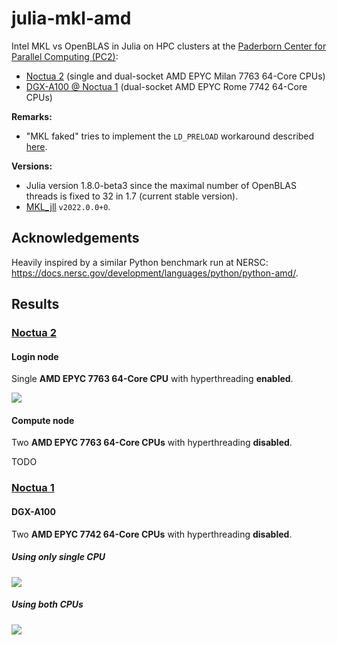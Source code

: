 # julia-mkl-amd

Intel MKL vs OpenBLAS in Julia on HPC clusters at the [Paderborn Center for Parallel Computing (PC2)](https://pc2.uni-paderborn.de/):
* [Noctua 2](https://pc2.uni-paderborn.de/hpc-services/available-systems/noctua2) (single and dual-socket AMD EPYC Milan 7763 64-Core CPUs)
* [DGX-A100 @ Noctua 1](https://pc2.uni-paderborn.de/hpc-services/available-systems/noctua1) (dual-socket AMD EPYC Rome 7742 64-Core CPUs)

**Remarks:**
* "MKL faked" tries to implement the `LD_PRELOAD` workaround described [here](https://danieldk.eu/Posts/2020-08-31-MKL-Zen.html).

**Versions:**
* Julia version 1.8.0-beta3 since the maximal number of OpenBLAS threads is fixed to 32 in 1.7 (current stable version).
* [MKL_jll](https://github.com/JuliaBinaryWrappers/MKL_jll.jl) `v2022.0.0+0`.

## Acknowledgements

Heavily inspired by a similar Python benchmark run at NERSC: https://docs.nersc.gov/development/languages/python/python-amd/.

## Results

### [Noctua 2](https://pc2.uni-paderborn.de/hpc-services/available-systems/noctua2)

#### Login node

Single **AMD EPYC 7763 64-Core CPU** with hyperthreading **enabled**.

<img src="https://github.com/carstenbauer/julia-mkl-amd/raw/master/n2login3/figure.png">

#### Compute node

Two **AMD EPYC 7763 64-Core CPUs** with hyperthreading **disabled**.

TODO

### [Noctua 1](https://pc2.uni-paderborn.de/hpc-services/available-systems/noctua1)

#### DGX-A100

Two **AMD EPYC 7742 64-Core CPUs** with hyperthreading **disabled**.

##### Using only single CPU

<img src="https://github.com/carstenbauer/julia-mkl-amd/raw/master/dgx-a100-singleCPU/figure.png">

##### Using both CPUs

<img src="https://github.com/carstenbauer/julia-mkl-amd/raw/master/dgx-a100/figure.png">

